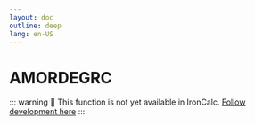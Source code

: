 ```yaml
---
layout: doc
outline: deep
lang: en-US
---
```


# AMORDEGRC

::: warning
🚧 This function is not yet available in IronCalc.
[Follow development here](https://github.com/ironcalc/IronCalc/labels/Functions)
:::